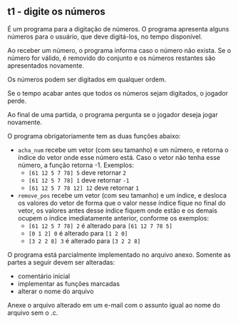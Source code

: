## t1 - digite os números

É um programa para a digitação de números.
O programa apresenta alguns números para o usuário, que deve digitá-los, no tempo disponível.

Ao receber um número, o programa informa caso o número não exista.
Se o número for válido, é removido do conjunto e os números restantes são apresentados novamente.

Os números podem ser digitados em qualquer ordem.

Se o tempo acabar antes que todos os números sejam digitados, o jogador perde. 

Ao final de uma partida, o programa pergunta se o jogador deseja jogar novamente.

O programa obrigatoriamente tem as duas funções abaixo:

- `acha_num` recebe um vetor (com seu tamanho) e um número, e retorna o índice do vetor onde esse número está. Caso o vetor não tenha esse número, a função retorna -1. Exemplos:
   - `[61 12 5 7 78] 5` deve retornar `2`
   - `[61 12 5 7 78] 1` deve retornar `-1`
   - `[61 12 5 7 78 12] 12` deve retornar `1`
- `remove_pos` recebe um vetor (com seu tamanho) e um índice, e desloca os valores do vetor de forma que o valor nesse índice fique no final do vetor, os valores antes desse índice fiquem onde estão e os demais ocupem o índice imediatamente anterior, conforme os exemplos:
   - `[61 12 5 7 78] 2` é alterado para `[61 12 7 78 5]`
   - `[0 1 2] 0` é alterado para `[1 2 0]`
   - `[3 2 2 8] 3` é alterado para `[3 2 2 8]`

O programa está parcialmente implementado no arquivo anexo. Somente as partes a seguir devem ser alteradas:
- comentário inicial
- implementar as funções marcadas
- alterar o nome do arquivo

Anexe o arquivo alterado em um e-mail com o assunto igual ao nome do arquivo sem o .c.
